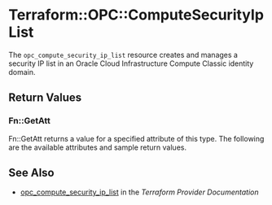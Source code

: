# Terraform::OPC::ComputeSecurityIpList

The ``opc_compute_security_ip_list`` resource creates and manages a security IP list in an Oracle Cloud Infrastructure Compute Classic identity domain.

## Return Values

### Fn::GetAtt

Fn::GetAtt returns a value for a specified attribute of this type. The following are the available attributes and sample return values.

## See Also

* [opc_compute_security_ip_list](https://www.terraform.io/docs/providers/opc/r/compute_security_ip_list.html) in the _Terraform Provider Documentation_